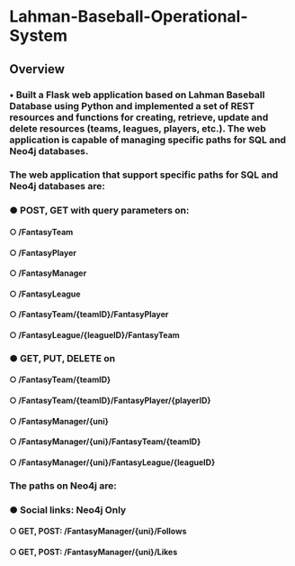 # Lahman-Baseball-Operational-System

## Overview ##
### • Built a Flask web application based on Lahman Baseball Database using Python and implemented a set of REST resources and functions for creating, retrieve, update and delete resources (teams, leagues, players, etc.). The web application is capable of managing specific paths for SQL and Neo4j databases.

### The web application that support specific paths for SQL and Neo4j databases are:
### ● POST, GET with query parameters on: 
####  ○ /FantasyTeam
####  ○ /FantasyPlayer
####  ○ /FantasyManager 
####  ○ /FantasyLeague
####  ○ /FantasyTeam/{teamID}/FantasyPlayer
####  ○ /FantasyLeague/{leagueID}/FantasyTeam 
### ● GET, PUT, DELETE on
####  ○ /FantasyTeam/{teamID}
####  ○ /FantasyTeam/{teamID}/FantasyPlayer/{playerID} 
####  ○ /FantasyManager/{uni}
####  ○ /FantasyManager/{uni}/FantasyTeam/{teamID}
####  ○ /FantasyManager/{uni}/FantasyLeague/{leagueID}

### The paths on Neo4j are:
### ● Social links: Neo4j Only
####  ○ GET, POST: /FantasyManager/{uni}/Follows
####  ○ GET, POST: /FantasyManager/{uni}/Likes
